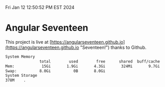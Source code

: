 Fri Jan 12 12:50:52 PM EST 2024

# Angular Seventeen


This project is live at [https://angularseventeen.github.io](https://angularseventeen.github.io "Seventeen!") thanks to Github.

```bash
System Memory
               total        used        free      shared  buff/cache   available
Mem:            15Gi       1.9Gi       4.3Gi       324Mi       9.7Gi        13Gi
Swap:          8.0Gi          0B       8.0Gi
System Storage
378M	.
